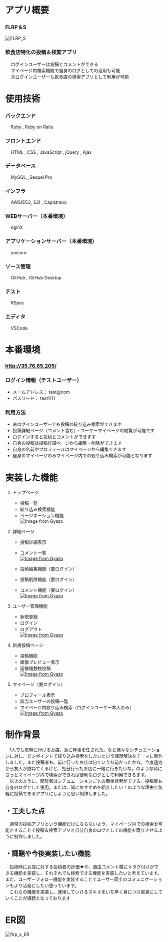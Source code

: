 # **アプリ概要**

### **FLRP＆S**
![FLRP_S](https://user-images.githubusercontent.com/89243444/136727993-844f4027-2a99-46e5-b4c3-f667834facce.png)

### 飲食店特化の投稿＆検索アプリ
&emsp; ログインユーザーは投稿とコメントができる  
&emsp; マイページ内検索機能で自身のログとしての活用も可能  
&emsp; 未ログインユーザーも飲食店の検索アプリとして利用が可能  

# **使用技術**

### バックエンド
&emsp; Ruby , Ruby on Rails
### フロントエンド
&emsp; HTML , CSS , JavaScript , jQuery , Ajax
### データベース
&emsp; MySQL, ,Sequel Pro
### インフラ
&emsp; AWS(EC2, S3) , Capistrano
### WEBサーバー（本番環境）
&emsp; nginX
### アプリケーションサーバー（本番環境）
&emsp; unicorn
### ソース管理
&emsp; GitHub , GitHub Desktop
### テスト
&emsp; RSpec
### エディタ
&emsp; VSCode

# **本番環境**

### http://35.76.65.205/

### ログイン情報（テストユーザー）
- メールアドレス： test@com
- パスワード： test1111

### 利用方法
- 未ログインユーザーでも投稿の絞り込み検索ができます
- 投稿詳細ページ（コメント含む）・ユーザーマイページの閲覧が可能です
- ログインすると投稿とコメントができます
- 自身の投稿は投稿詳細ページから編集・削除ができます
- 自身の名前やプロフィールはマイページから編集できます
- 自身のマイページのみマイページ内での絞り込み検索が可能となります

# **実装した機能**

1. トップページ
    - 投稿一覧
    - 絞り込み検索機能
    - ページネーション機能  
    ![Image from Gyazo](https://i.gyazo.com/fc744a6140dcacad28e570e95e79054e.gif)  

1. 詳細ページ
    - 投稿詳細表示
    - コメント一覧  
    [![Image from Gyazo](https://i.gyazo.com/72dfd8ba919535e7f6b3d5276ed36f02.gif)](https://gyazo.com/72dfd8ba919535e7f6b3d5276ed36f02)  

    - 投稿編集機能（要ログイン）
    - 投稿削除機能（要ログイン）
    - コメント機能（要ログイン）  
    [![Image from Gyazo](https://i.gyazo.com/49ce79bedf240135b18851fd8fe94eed.gif)](https://gyazo.com/49ce79bedf240135b18851fd8fe94eed)  

1. ユーザー管理機能
    - 新規登録
    - ログイン
    - ログアウト  
    [![Image from Gyazo](https://i.gyazo.com/8379c248b225af0207b7a456c436d43f.jpg)](https://gyazo.com/8379c248b225af0207b7a456c436d43f)  

1. 新規投稿ページ
    - 投稿機能
    - 画像プレビュー表示
    - 画像複数枚投稿  
    [![Image from Gyazo](https://i.gyazo.com/9b2fbf0bedde0803706e99cff2e6acd1.gif)](https://gyazo.com/9b2fbf0bedde0803706e99cff2e6acd1)  

1. マイページ（要ログイン）
    - プロフィール表示
    - 該当ユーザーの投稿一覧
    - マイページ内絞り込み検索（ログインユーザー本人のみ）  
    [![Image from Gyazo](https://i.gyazo.com/34affcbccff7840f1abb92b0d72d0086.gif)](https://gyazo.com/34affcbccff7840f1abb92b0d72d0086)  

# **制作背景**

&emsp;1人でも気軽に行けるお店。急に幹事を任された。など様々なシチュエーションに対し、ピンポイントで絞り込み検索をしたいという課題解決をテーマに制作しました。また投稿者も、前に行ったお店は何ていうな前だったかな。今度遠方から友人が訪ねてくるけど、先日行ったお店に一緒に行きたいな。のような時にさっとマイページ内で検索ができれば便利なログとして利用できるます。  
&emsp;以上のように、閲覧者はシチュエーションごとの簡単検索ができる。投稿者も自身のログとして使用。または、皆におすすめを紹介したい！のような理由で気軽に投稿できるアプリにしようと思い制作しました。

## **・工夫した点**
&emsp;通常の投稿アプリという機能だけにならないよう、マイページ内での検索を可能とすることで投稿＆検索アプリと自分自身のログとしての機能を両立させるように制作しました。

## **・課題や今後実装したい機能**
&emsp;投稿時にお店に対する投稿者の評価★や、自由コメント欄に＃タグ付けができる機能を実装し、それぞれでも検索できる機能を実装したいと考えています。また、ユーザーフォロー機能を実装することでユーザー同士のコミュニケーションもより活発にしたい思っています。  
&emsp;これらの機能を実装し、運用していけるスキルをいち早く身につけ実装にしていくことが課題となっております

# ER図
![flrp_s_ER](https://user-images.githubusercontent.com/89243444/136750869-d7b785f1-ede4-4163-a893-d7766c618c90.png)